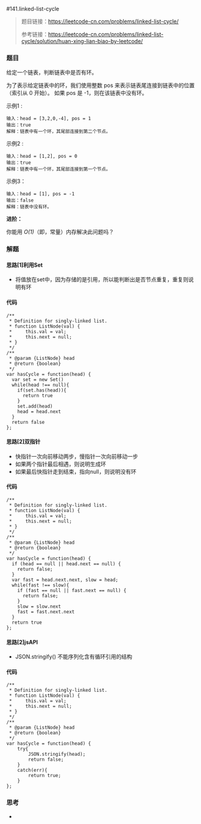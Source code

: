 #141.linked-list-cycle

> 题目链接：https://leetcode-cn.com/problems/linked-list-cycle/
>
> 参考链接：https://leetcode-cn.com/problems/linked-list-cycle/solution/huan-xing-lian-biao-by-leetcode/

### 题目

给定一个链表，判断链表中是否有环。

为了表示给定链表中的环，我们使用整数 pos 来表示链表尾连接到链表中的位置（索引从 0 开始）。 如果 pos 是 -1，则在该链表中没有环。

示例1 :

```
输入：head = [3,2,0,-4], pos = 1
输出：true
解释：链表中有一个环，其尾部连接到第二个节点。
```

示例2 :

```
输入：head = [1,2], pos = 0
输出：true
解释：链表中有一个环，其尾部连接到第一个节点。
```

示例3：

```
输入：head = [1], pos = -1
输出：false
解释：链表中没有环。
```

**进阶：**

你能用 *O(1)*（即，常量）内存解决此问题吗？



### 解题

#### 思路[1]利用Set

* 将值放在set中，因为存储的是引用，所以能判断出是否节点重复，重复则说明有环

#### 代码

```
/**
 * Definition for singly-linked list.
 * function ListNode(val) {
 *     this.val = val;
 *     this.next = null;
 * }
 */
/**
 * @param {ListNode} head
 * @return {boolean}
 */
var hasCycle = function(head) {
  var set = new Set()
  while(head !== null){
    if(set.has(head)){
      return true
    }
    set.add(head)
    head = head.next
  }
  return false
};
```

#### 思路[2]双指针

* 快指针一次向前移动两步，慢指针一次向前移动一步
* 如果两个指针最后相遇，则说明生成环
* 如果最后快指针走到结束，指向null，则说明没有环

#### 代码

```
/**
 * Definition for singly-linked list.
 * function ListNode(val) {
 *     this.val = val;
 *     this.next = null;
 * }
 */
/**
 * @param {ListNode} head
 * @return {boolean}
 */
var hasCycle = function(head) {
  if (head == null || head.next == null) {
    return false;
  }
  var fast = head.next.next, slow = head;
  while(fast !== slow){
    if (fast == null || fast.next == null) {
      return false;
    }
    slow = slow.next
    fast = fast.next.next
  }
  return true
};
```

#### 思路[2]jsAPI

* JSON.stringify() 不能序列化含有循环引用的结构

#### 代码

```
/**
 * Definition for singly-linked list.
 * function ListNode(val) {
 *     this.val = val;
 *     this.next = null;
 * }
 */
/**
 * @param {ListNode} head
 * @return {boolean}
 */
var hasCycle = function(head) {
    try{
        JSON.stringify(head);
        return false;
    }
    catch(err){
        return true;
    }
};
```



#### 

### 思考

* 

